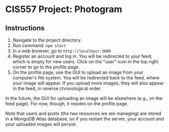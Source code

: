 # CIS557 Project: Photogram

## Instructions

1. Navigate to the project directory.
2. Run command: `npm start`
3. In a web browser, go to `http://localhost:3000`
4. Register an account and log in. You will be redirected to your feed, which is empty for new users. Click on the "user" icon in the top right corner to go to the profile page.
5. On the profile page, use the GUI to upload an image from your computer's file system. You will be redirected back to the feed, where your image will appear. If you upload more images, they will also appear in the feed, in reverse chronological order.

In the future, the GUI for uploading an image will be elsewhere (e.g., on the feed page). For now, though, it resides on the profile page.

Note that users and posts (the two resources we are managing) are stored in a MongoDB Atlas database, so if you restart the server, your account and your uploaded images will persist.
